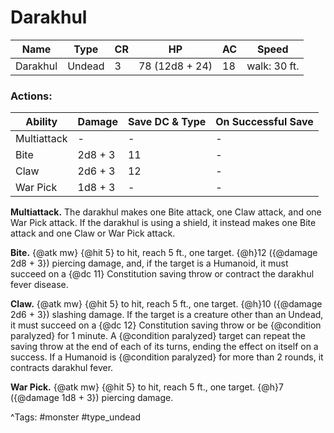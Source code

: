 # Darakhul

| Name | Type | CR | HP | AC | Speed |
|------|------|----|----|----|-------|
| Darakhul | Undead | 3 | 78 (12d8 + 24) | 18 | walk: 30 ft. |

### Actions:

| Ability | Damage | Save DC & Type | On Successful Save |
|---------|--------|----------------|--------------------|
| Multiattack | - | - | - |
| Bite | 2d8 + 3 | 11 | - |
| Claw | 2d6 + 3 | 12 | - |
| War Pick | 1d8 + 3 | - | - |


**Multiattack.** The darakhul makes one Bite attack, one Claw attack, and one War Pick attack. If the darakhul is using a shield, it instead makes one Bite attack and one Claw or War Pick attack.

**Bite.** {@atk mw} {@hit 5} to hit, reach 5 ft., one target. {@h}12 ({@damage 2d8 + 3}) piercing damage, and, if the target is a Humanoid, it must succeed on a {@dc 11} Constitution saving throw or contract the darakhul fever disease.

**Claw.** {@atk mw} {@hit 5} to hit, reach 5 ft., one target. {@h}10 ({@damage 2d6 + 3}) slashing damage. If the target is a creature other than an Undead, it must succeed on a {@dc 12} Constitution saving throw or be {@condition paralyzed} for 1 minute. A {@condition paralyzed} target can repeat the saving throw at the end of each of its turns, ending the effect on itself on a success. If a Humanoid is {@condition paralyzed} for more than 2 rounds, it contracts darakhul fever.

**War Pick.** {@atk mw} {@hit 5} to hit, reach 5 ft., one target. {@h}7 ({@damage 1d8 + 3}) piercing damage.

^Tags: #monster #type_undead